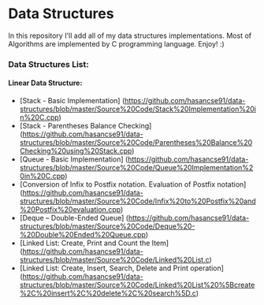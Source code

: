 ﻿# Data Structures

In this repository I'll add all of my data structures implementations. Most of Algorithms are implemented by C programming language.
Enjoy! :)

### **Data Structures List:**

#### Linear Data Structure:
- [Stack - Basic Implementation] (https://github.com/hasancse91/data-structures/blob/master/Source%20Code/Stack%20Implementation%20in%20C.cpp)
- [Stack - Parentheses Balance Checking] (https://github.com/hasancse91/data-structures/blob/master/Source%20Code/Parentheses%20Balance%20Checking%20using%20Stack.cpp)
- [Queue - Basic Implementation] (https://github.com/hasancse91/data-structures/blob/master/Source%20Code/Queue%20Implementation%20in%20C.cpp)
- [Conversion of Infix to Postfix notation. Evaluation of Postfix notation] (https://github.com/hasancse91/data-structures/blob/master/Source%20Code/Infix%20to%20Postfix%20and%20Postfix%20evaluation.cpp)
- [Deque – Double-Ended Queue] (https://github.com/hasancse91/data-structures/blob/master/Source%20Code/Deque%20-%20Double%20Ended%20Queue.cpp)
- [Linked List: Create, Print and Count the Item] (https://github.com/hasancse91/data-structures/blob/master/Source%20Code/Linked%20List.c)
- [Linked List: Create, Insert, Search, Delete and Print operation] (https://github.com/hasancse91/data-structures/blob/master/Source%20Code/Linked%20List%20%5Bcreate%2C%20insert%2C%20delete%2C%20search%5D.c)
